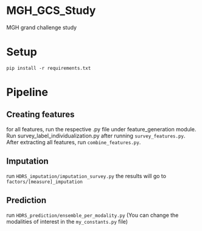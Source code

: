 # MGH_GCS_Study
MGH grand challenge study

# Setup
`pip install -r requirements.txt`

# Pipeline

## Creating features
for all features, run the respective .py file under feature_generation module. 
Run survey_label_individualization.py after running `survey_features.py`.
After extracting all features, run `combine_features.py`.

## Imputation

run `HDRS_imputation/imputation_survey.py`
the results will go to `factors/[measure]_imputation`

## Prediction

run `HDRS_prediction/ensemble_per_modality.py`
(You can change the modalities of interest in the `my_constants.py` file)
